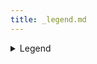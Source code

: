 ```yaml
---
title: _legend.md
---
```


<details style={{ width: 500 }}>
  <summary>Legend</summary>

### Class

`-{n}` Supports values from theme

`-[n]` Supports arbitrary values

### Icon

✅ Full support

✔️ Partial support on native

🧪 Experimental support on native

:iphone: Native only

🌐 Web only

</details>